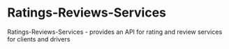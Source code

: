 # Ratings-Reviews-Services
Ratings-Reviews-Services - provides an API for rating and review services for clients and drivers
